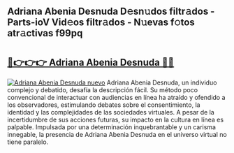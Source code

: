 ## Adriana Abenia Desnuda D𝚎sn𝚞dos filtr𝚊dos - Parts-ioV Vid𝚎os filtr𝚊dos - N𝚞evas f𝚘tos atr𝚊ctivas f99pq

# <h2><a href="http://mb4lf7b.tromn.icu/?c=Adriana+Abenia+Desnuda">🔗👉👉👉 Adriana Abenia Desnuda 🔗🔗</a></h2>

[![Adriana Abenia Desnuda nuevo](https://i.imgur.com/pEAQMta.gif)](http://mb4lf7b.tromn.icu/?c=Adriana+Abenia+Desnuda)
Adriana Abenia Desnuda, un individuo complejo y debatido, desafía la descripción fácil. Su método poco convencional de interactuar con audiencias en línea ha atraído y ofendido a los observadores, estimulando debates sobre el consentimiento, la identidad y las complejidades de las sociedades virtuales. A pesar de la incertidumbre de sus acciones futuras, su impacto en la cultura en línea es palpable. Impulsada por una determinación inquebrantable y un carisma innegable, la presencia de Adriana Abenia Desnuda en el universo virtual no tiene paralelo.
